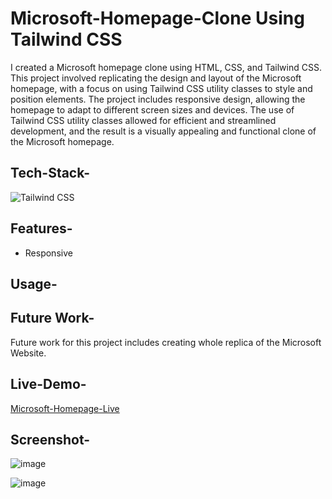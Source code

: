 # Microsoft-Homepage-Clone Using Tailwind CSS

I created a Microsoft homepage clone using HTML, CSS, and Tailwind CSS. This project involved replicating the design and layout of the Microsoft homepage, with a focus on using Tailwind CSS utility classes to style and position elements. The project includes responsive design, allowing the homepage to adapt to different screen sizes and devices. The use of Tailwind CSS utility classes allowed for efficient and streamlined development, and the result is a visually appealing and functional clone of the Microsoft homepage.

## Tech-Stack-

<div align="left">
<img alt="Tailwind CSS" src="https://img.shields.io/badge/tailwindcss-%2338B2AC.svg?style=for-the-badge&logo=tailwind-css&logoColor=white"/>
</div>

## Features-

- Responsive

## Usage-


## Future Work-

Future work for this project includes creating whole replica of the Microsoft Website.

## Live-Demo-

[Microsoft-Homepage-Live]()

## Screenshot-

![image](https://user-images.githubusercontent.com/48729682/222178013-e41f4fa4-f7b0-4abf-93cb-e716edf219d0.png)

![image](https://user-images.githubusercontent.com/48729682/222179389-4ffd4bdc-b62b-4158-9d0d-ff58be503915.png)

